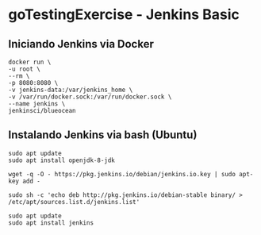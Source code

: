 # goTestingExercise - Jenkins Basic

## Iniciando Jenkins via Docker

```
docker run \
-u root \
--rm \
-p 8080:8080 \
-v jenkins-data:/var/jenkins_home \
-v /var/run/docker.sock:/var/run/docker.sock \
--name jenkins \
jenkinsci/blueocean
```


## Instalando Jenkins via bash (Ubuntu)

```
sudo apt update
sudo apt install openjdk-8-jdk

wget -q -O - https://pkg.jenkins.io/debian/jenkins.io.key | sudo apt-key add -

sudo sh -c 'echo deb http://pkg.jenkins.io/debian-stable binary/ > /etc/apt/sources.list.d/jenkins.list'

sudo apt update
sudo apt install jenkins
```
